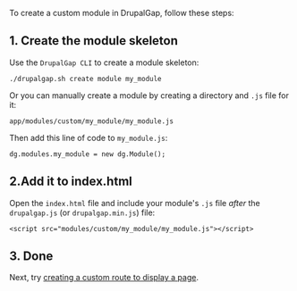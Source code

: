 To create a custom module in DrupalGap, follow these steps:

## 1. Create the module skeleton

Use the `DrupalGap CLI` to create a module skeleton:

`./drupalgap.sh create module my_module`

Or you can manually create a module by creating a directory and `.js` file for it:

`app/modules/custom/my_module/my_module.js`

Then add this line of code to `my_module.js`:

`dg.modules.my_module = new dg.Module();`

## 2.Add it to index.html

Open the `index.html` file and include your module's `.js` file *after* the `drupalgap.js` (or `drupalgap.min.js`) file:

```
<script src="modules/custom/my_module/my_module.js"></script>
```

## 3. Done

Next, try [creating a custom route to display a page](../Pages/Creating_a_Custom_Page).
